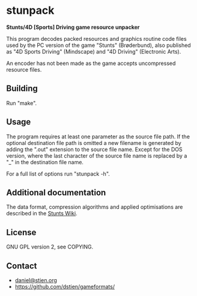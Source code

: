 # stunpack

**Stunts/4D [Sports] Driving game resource unpacker**

This program decodes packed resources and graphics routine code files used by the PC version of the game "Stunts" (Brøderbund), also published as "4D Sports Driving" (Mindscape) and "4D Driving" (Electronic Arts).

An encoder has not been made as the game accepts uncompressed resource files.

## Building

Run "make".

## Usage

The program requires at least one parameter as the source file path. If the optional destination file path is omitted a new filename is generated by adding the ".out" extension to the source file name. Except for the DOS version, where the last character of the source file name is replaced by a "_" in the destination file name.

For a full list of options run "stunpack -h".

## Additional documentation

The data format, compression algorithms and applied optimisations are described in the [Stunts Wiki](https://wiki.stunts.hu/wiki/Compression).

## License

GNU GPL version 2, see COPYING.

## Contact

* daniel@stien.org
* https://github.com/dstien/gameformats/
